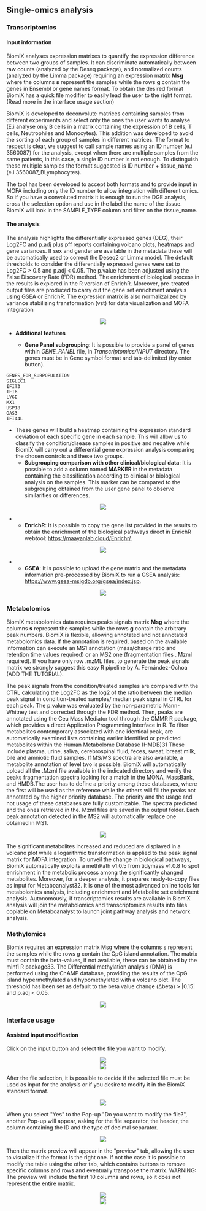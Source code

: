 ## Single-omics analysis
### Transcriptomics

#### Input information
BiomiX analyses expression matrixes to quantify the expression difference between two groups of samples. It can discriminate automatically between raw counts (analyzed by the Deseq package), and normalized counts (analyzed by the Limma package) requiring an expression matrix **Msg** where the columns **s** represent the samples while the rows **g** contain the genes in Ensembl or gene names format. To obtain the desired format BiomiX has a quick file modifier to easily lead the user to the right format. (Read more in the interface usage section)

BiomiX is developed to deconvolute matrices containing samples from different experiments and select only the ones the user wants to analyse (E.i analyse only B cells in a matrix containing the expression of B cells, T cells, Neutrophiles and Monocytes). This addition was developed to avoid the sorting of each group of samples in different matrices. The format to respect is clear, we suggest to call sample names using an ID number (e.i 3560087) for the analysis, except when there are multiple samples from the same patients, in this case, a single ID number is not enough. To distinguish these multiple samples the format suggested is ID number + tissue_name (e.i 3560087_BLymphocytes). 

The tool has been developed to accept both formats and to provide input in MOFA including only the ID number to allow integration with different omics. So if you have a convoluted matrix it is enough to run the DGE analysis, cross the selection option and use in the label the name of the tissue. BiomiX will look in the SAMPLE_TYPE column and filter on the tissue_name.

#### The analysis
The analysis highlights the differentially expressed genes (DEG), their Log2FC and p.adj plus pff reports containing volcano plots, heatmaps and gene variances. If sex and gender are available in the metadata these will be automatically used to correct the Deseq2 or Limma model. The default thresholds to consider the differentially expressed genes were set to Log2FC > 0.5 and p.adj < 0.05. The p.value has been adjusted using the False Discovery Rate (FDR) method. The enrichment of biological process in the results is explored in the R version of EnrichR. Moreover, pre-treated output files are produced to carry out the gene set enrichment analysis using GSEA or EnrichR. The expression matrix is also normalizalized by variance stabilizing transformation (vst) for data visualization and MOFA integration



<div align="center">
    <img src="https://github.com/IxI-97/IxI-97.github.io/blob/main/Transcriptomics.svg?raw=true">
</div>

  - **Additional features**
    
    - **Gene Panel subgrouping**: It is possible to provide a panel of genes within *GENE_PANEL* file, in *Transcriptomics/INPUT* directory. The genes must be in Gene symbol format and tab-delimited (by enter button). 

  ```
GENES_FOR_SUBPOPULATION
SIGLEC1
IFIT3
IFI6
LY6E
MX1
USP18
OAS3
IFI44L
  ```
  - These genes will build a heatmap containing the expression standard deviation of each specific gene in each sample. This will allow 
   us to classify the condition/disease samples in positive and negative while BiomiX will carry out a differential gene expression 
   analysis comparing the chosen controls and these two groups.
    - **Subgrouping comparison with other clinical/biological data**: It is possible to add a column named **MARKER** in the metadata containing the classification according to clinical or biological analysis on the samples. This marker can be compared to the subgrouping obtained from the user gene panel to observe similarities or differences.

<div align="center">
    <img src="https://github.com/IxI-97/IxI-97.github.io/blob/main/Heatmap_BLymphocytes_CTRL_vs_SLE2.svg?raw=true">
</div>

  - - **EnrichR**: It is possible to copy the gene list provided in the results to obtain the enrichment of the biological pathways direct in EnrichR webtool: https://maayanlab.cloud/Enrichr/.

<div align="center">
    <img src="https://github.com/IxI-97/IxI-97.github.io/blob/main/enrichR.svg?raw=true">
</div>

  - - **GSEA**: It is possible to upload the gene matrix and the metadata information pre-processed by BiomiX to run a GSEA analysis: https://www.gsea-msigdb.org/gsea/index.jsp.

 <div align="center">
    <img src="https://github.com/IxI-97/IxI-97.github.io/blob/main/GSEA2.svg?raw=true">
</div>

### Metabolomics

BiomiX metabolomics data requires peaks signals matrix **Msg** where the columns **s** represent the samples while the rows **g** contain the arbitrary peak numbers. BiomiX is flexible, allowing annotated and not annotated metabolomics data. If the
annotation is required, based on the available information can execute an MS1 annotation
(mass/charge ratio and retention time values required) or an MS2 one (fragmentation files . Mzml
required). If you have only row .mzML files, to generate the peak signals matrix we strongly suggest this easy R pipeline by
Á. Fernández-Ochoa (ADD THE TUTORIAL). 

The peak signals from the condition/treated
samples are compared with the CTRL calculating the Log2FC as the log2 of the ratio between the
median peak signal in condition-treated samples/ median peak signal in CTRL for each peak. The
p.value was evaluated by the non-parametric Mann-Whitney test and corrected through the FDR
method. Then, peaks are annotated using the Ceu Mass Mediator tool through the CMMR R
package, which provides a direct Application Programming Interface in R. To filter metabolites
contemporary associated with one identical peak, are automatically examined lists containing earlier
identified or predicted metabolites within the Human Metabolome Database (HMDB)31 These
include plasma, urine, saliva, cerebrospinal fluid, feces, sweat, breast milk, bile and amniotic fluid
samples. If MS/MS spectra are also available, a metabolite annotation of level two is possible.
BiomiX will automatically upload all the .Mzml file available in the indicated directory and verify
the peaks fragmentation spectra looking for a match in the MONA, MassBank, and HMDB.The user has to define a priority among these databases, where the first will be used as the reference while the others will fill the peaks not annotated by the higher priority database. The priority and the usage and not usage of these databases are fully customizable. The spectra predicted and the
ones retrieved in the. Mzml files are saved in the output folder. Each peak annotation detected in the
MS2 will automatically replace one obtained in MS1.

 <div align="center">
    <img src="https://github.com/IxI-97/IxI-97.github.io/blob/main/Metabolomics.svg?raw=true">
</div>

The significant metabolites increased and reduced are displayed in a volcano plot while a
logarithmic transformation is applied to the peak signal matrix for MOFA integration. To unveil the
change in biological pathways, BiomiX automatically exploits a methPath v1.0.5 from tidymass
v1.0.8 to spot enrichment in the metabolic process among the significantly changed metabolites.
Moreover, for a deeper analysis, it prepares ready-to-copy files as input for Metaboanalyst32. It is
one of the most advanced online tools for metabolomics analysis, including enrichment and
Metabolite set enrichment analysis. Autonomously, if transcriptomics results are available in
BiomiX analysis will join the metabolomics and transcriptomics results into files copiable on
Metaboanalyst to launch joint pathway analysis and network analysis.

### Methylomics

Biomix requires an expression matrix Msg where the columns s represent the samples while the rows g contain the CpG island annotation. The matrix must contain the beta-values, if not available, these can be obtained by the minfi R package33. The
Differential methylation analysis (DMA) is performed using the ChAMP database, providing the
results of the CpG island hypermethylated and hypomethylated with a volcano plot. The threshold
has been set as default to the beta value change (Δbeta) > |0.15| and p.adj < 0.05.

 <div align="center">
    <img src="https://github.com/IxI-97/IxI-97.github.io/blob/main/Methylomics.svg?raw=true">
</div>


### Interface usage
#### Assisted input modification
Click on the input button and select the file you want to modify. 

 <div align="center">
    <img src="https://github.com/IxI-97/IxI-97.github.io/blob/main/INPUT_1.png?raw=true">
</div>
 <div align="center">
    <img src="https://github.com/IxI-97/IxI-97.github.io/blob/main/INPUT_2.png?raw=true">
</div>

After the file selection, it is possible to decide if the selected file must be used as input for the analysis or if you desire to modify it in the BiomiX standard format.

 <div align="center">
    <img src="https://github.com/IxI-97/IxI-97.github.io/blob/main/INPUT_3.png?raw=true">
</div>

When you select "Yes" to the Pop-up "Do you want to modify the file?", another Pop-up will appear, asking for the file separator, the header, the column containing the ID and the type of decimal separator. 

 <div align="center">
    <img src="https://github.com/IxI-97/IxI-97.github.io/blob/main/INPUT_4.png?raw=true">
</div>

Then the matrix preview will appear in the "preview" tab, allowing the user to visualize if the format is the right one. If not the case it is possible to modify the table using the other tab, which contains buttons to remove specific columns and rows and eventually transpose the matrix. WARNING: The preview will include the first 10 columns and rows, so it does not represent the entire matrix. 

 <div align="center">
    <img src="https://github.com/IxI-97/IxI-97.github.io/blob/main/INPUT_5.png?raw=true">
</div>
 <div align="center">
    <img src="https://github.com/IxI-97/IxI-97.github.io/blob/main/INPUT_6.png?raw=true">
</div>
